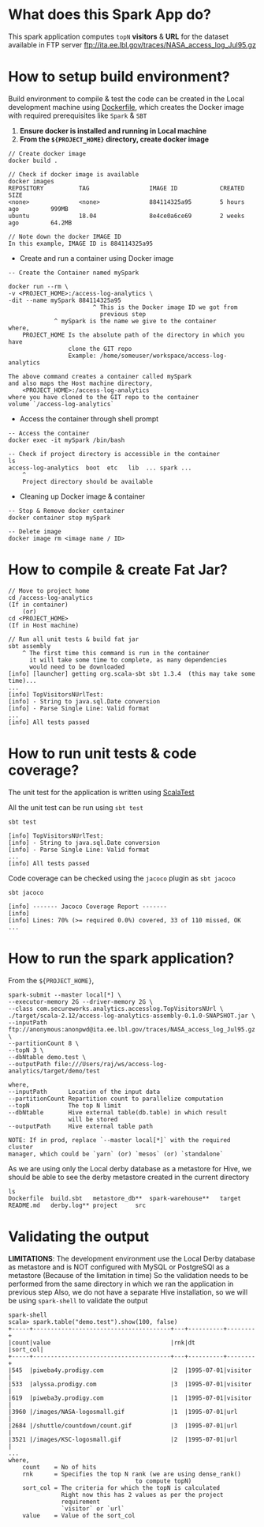 
# What does this Spark App do?

This spark application computes `topN` **visitors** & **URL** for the dataset available in FTP server ftp://ita.ee.lbl.gov/traces/NASA_access_log_Jul95.gz

# How to setup build environment?

Build environment to compile & test the code can be created in the Local development machine using [Dockerfile](Dockerfile), which creates the Docker image with required prerequisites like `Spark` & `SBT` 

1. **Ensure docker is installed and running in Local machine**
2. **From the `${PROJECT_HOME}` directory, create docker image**
 ```
// Create docker image
docker build .

// Check if docker image is available
docker images
REPOSITORY          TAG                 IMAGE ID            CREATED             SIZE
<none>              <none>              884114325a95        5 hours ago         999MB
ubuntu              18.04               8e4ce0a6ce69        2 weeks ago         64.2MB

// Note down the docker IMAGE ID
In this example, IMAGE ID is 884114325a95
 ```   
- Create and run a container using Docker image
```
-- Create the Container named mySpark

docker run --rm \
-v <PROJECT_HOME>:/access-log-analytics \
-dit --name mySpark 884114325a95
                        ^ This is the Docker image ID we got from 
                          previous step
             ^ mySpark is the name we give to the container
where,            
    PROJECT_HOME Is the absolute path of the directory in which you have
                 clone the GIT repo
                 Example: /home/someuser/workspace/access-log-analytics

The above command creates a container called mySpark 
and also maps the Host machine directory,
    <PROJECT_HOME>:/access-log-analytics 
where you have cloned to the GIT repo to the container 
volume `/access-log-analytics`            
```

- Access the container through shell prompt

```
-- Access the container
docker exec -it mySpark /bin/bash

-- Check if project directory is accessible in the container
ls
access-log-analytics  boot  etc   lib  ... spark ...
    ^ 
    Project directory should be available    
```

- Cleaning up Docker image & container
```
-- Stop & Remove docker container
docker container stop mySpark

-- Delete image
docker image rm <image name / ID>       
```

# How to compile & create Fat Jar?
```
// Move to project home 
cd /access-log-analytics 
(If in container)
    (or)
cd <PROJECT_HOME>
(If in Host machine) 

// Run all unit tests & build fat jar
sbt assembly
    ^ The first time this command is run in the container
      it will take some time to complete, as many dependencies
      would need to be downloaded
[info] [launcher] getting org.scala-sbt sbt 1.3.4  (this may take some time)...
...
[info] TopVisitorsNUrlTest:
[info] - String to java.sql.Date conversion
[info] - Parse Single Line: Valid format
...
[info] All tests passed
```

# How to run unit tests & code coverage?

The unit test for the application is written using [ScalaTest](https://www.scalatest.org/)

All the unit test can be run using `sbt test`
```
sbt test

[info] TopVisitorsNUrlTest:
[info] - String to java.sql.Date conversion
[info] - Parse Single Line: Valid format
...
[info] All tests passed
```

Code coverage can be checked using the `jacoco` plugin as `sbt jacoco`
```
sbt jacoco

[info] ------- Jacoco Coverage Report -------
[info]
[info] Lines: 70% (>= required 0.0%) covered, 33 of 110 missed, OK
...
```

# How to run the spark application?

From the `${PROJECT_HOME}`,
```
spark-submit --master local[*] \
--executor-memory 2G --driver-memory 2G \
--class com.secureworks.analytics.accesslog.TopVisitorsNUrl \
./target/scala-2.12/access-log-analytics-assembly-0.1.0-SNAPSHOT.jar \
--inputPath ftp://anonymous:anonpwd@ita.ee.lbl.gov/traces/NASA_access_log_Jul95.gz \
--partitionCount 8 \
--topN 3 \
--dbNtable demo.test \
--outputPath file:///Users/raj/ws/access-log-analytics/target/demo/test

where,
--inputPath      Location of the input data
--partitionCount Repartition count to parallelize computation
--topN           The top N limit
--dbNtable       Hive external table(db.table) in which result 
                 will be stored
--outputPath     Hive external table path

NOTE: If in prod, replace `--master local[*]` with the required cluster
manager, which could be `yarn` (or) `mesos` (or) `standalone`
```

As we are using only the Local derby database as a metastore for Hive, 
we should be able to see the derby metastore created in the current directory
```
ls
Dockerfile	build.sbt	metastore_db**	spark-warehouse**	target
README.md	derby.log**	project		src
```


# Validating the output 

**LIMITATIONS**: The development environment use the Local Derby database as metastore and is NOT configured with MySQL or PostgreSQl as a metastore (Because of the limitation in time)
So the validation needs to be performed from the same directory
in which we ran the application in previous step
Also, we do not have a separate Hive installation, so we will be
using `spark-shell` to validate the output

```
spark-shell
scala> spark.table("demo.test").show(100, false)
+-----+---------------------------------------+---+----------+--------+
|count|value                                  |rnk|dt        |sort_col|
+-----+---------------------------------------+---+----------+--------+
|545  |piweba4y.prodigy.com                   |2  |1995-07-01|visitor |
|533  |alyssa.prodigy.com                     |3  |1995-07-01|visitor |
|619  |piweba3y.prodigy.com                   |1  |1995-07-01|visitor |
|3960 |/images/NASA-logosmall.gif             |1  |1995-07-01|url     |
|2684 |/shuttle/countdown/count.gif           |3  |1995-07-01|url     |
|3521 |/images/KSC-logosmall.gif              |2  |1995-07-01|url     |
...
where,
    count    = No of hits
    rnk      = Specifies the top N rank (we are using dense_rank()
                                    to compute topN)
    sort_col = The criteria for which the topN is calculated
               Right now this has 2 values as per the project
               requirement
               `visitor` or `url`
    value    = Value of the sort_col   

```
 

